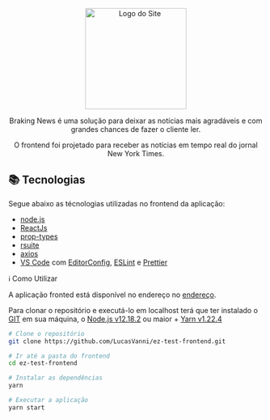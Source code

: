 
<p align="center" >
  <img src="https://raw.githubusercontent.com/LucasVanni/Vagas/master/internship/assets/logo.png" height="200" alt="Logo do Site" />
</p>

<p align="center">
    Braking News é uma solução para deixar as notícias mais agradáveis e com grandes chances de fazer o cliente ler.
</p>
<p align="center">
    O frontend foi projetado para receber as notícias em tempo real do jornal New York Times.
</p>

## 📚 Tecnologias

Segue abaixo as técnologias utilizadas no frontend da aplicação:

-  [node.js](https://nodejs.org/en/)
-  [ReactJs](https://reactjs.org/)
-  [prop-types](https://github.com/facebook/prop-types)
-  [rsuite](https://rsuitejs.com/)
-  [axios](https://github.com/axios/axios)
-  [VS Code](https://code.visualstudio.com/) com [EditorConfig](https://marketplace.visualstudio.com/items?itemName=EditorConfig.EditorConfig), [ESLint](https://eslint.org) e [Prettier](https://prettier.io)

ℹ️ Como Utilizar

A aplicação fronted está disponível no endereço no [endereço](https://upload-application-frontend.herokuapp.com/).

Para clonar o repositório e executá-lo em localhost terá que ter instalado o [GIT](https://git-scm.com) em sua máquina, o [Node.js v12.18.2](https://nodejs.org/en/) ou maior + [Yarn v1.22.4](https://yarnpkg.com/)

```bash
# Clone o repositório
git clone https://github.com/LucasVanni/ez-test-frontend.git

# Ir até a pasta do frontend
cd ez-test-frontend

# Instalar as dependências
yarn

# Executar a aplicação
yarn start
```
